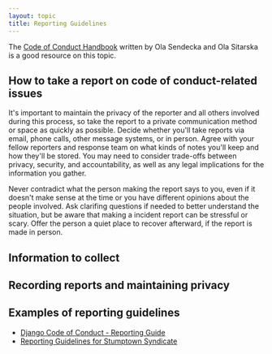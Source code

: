 ```yaml
---
layout: topic
title: Reporting Guidelines
---
```


The [Code of Conduct Handbook](https://www.coc-handbook.com) written by Ola Sendecka and Ola Sitarska is a good resource on this topic.

## How to take a report on code of conduct-related issues

It's important to maintain the privacy of the reporter and all others involved during this process, so take the report to a private communication method or space as quickly as possible. Decide whether you'll take reports via email, phone calls, other message systems, or in person. Agree with your fellow reporters and response team on what kinds of notes you'll keep and how they'll be stored. You may need to consider trade-offs between privacy, security, and accountability, as well as any legal implications for the information you gather.

Never contradict what the person making the report says to you, even if it doesn't make sense at the time or you have different opinions about the people involved. Ask clarifing questions if needed to better understand the situation, but be aware that making a incident report can be stressful or scary. Offer the person a quiet place to recover afterward, if the report is made in person.

## Information to collect

## Recording reports and maintaining privacy

## Examples of reporting guidelines

- [Django Code of Conduct - Reporting Guide](https://www.djangoproject.com/conduct/reporting/)
- [Reporting Guidelines for Stumptown Syndicate](http://opensourcebridge.org/about/reporting-guidelines/)
